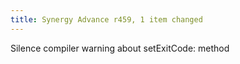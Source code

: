 ```yaml
---
title: Synergy Advance r459, 1 item changed
---
```


Silence compiler warning about setExitCode: method
